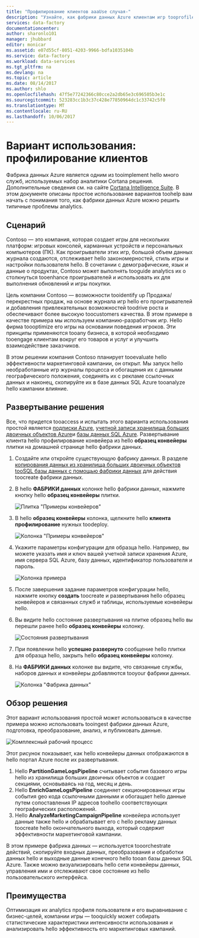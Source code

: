 ```yaml
---
title: "Профилирование клиентов aaaUse случая-"
description: "Узнайте, как фабрики данных Azure клиентам игр tooprofile рабочего процесса (конвейера) используется toocreate данными."
services: data-factory
documentationcenter: 
author: sharonlo101
manager: jhubbard
editor: monicar
ms.assetid: e07d55cf-8051-4203-9966-bdfa1035104b
ms.service: data-factory
ms.workload: data-services
ms.tgt_pltfrm: na
ms.devlang: na
ms.topic: article
ms.date: 08/14/2017
ms.author: shlo
ms.openlocfilehash: 47f5e77242366c80cce2a2db65e3c696505b3e1c
ms.sourcegitcommit: 523283cc1b3c37c428e77850964dc1c33742c5f0
ms.translationtype: MT
ms.contentlocale: ru-RU
ms.lasthandoff: 10/06/2017
---
```

# <a name="use-case---customer-profiling"></a>Вариант использования: профилирование клиентов
Фабрика данных Azure является одним из tooimplement hello много служб, используемых набор аналитики Cortana решения.  Дополнительные сведения см. на сайте [Cortana Intelligence Suite](http://www.microsoft.com/cortanaanalytics). В этом документе описаны простое использование вариантов toohelp вам начать с понимания того, как фабрики данных Azure можно решить типичные проблемы analytics.

## <a name="scenario"></a>Сценарий
Contoso — это компания, которая создает игры для нескольких платформ: игровых консолей, карманных устройств и персональных компьютеров (ПК). Как проигрыватели этих игр, большой объем данных журнала создаются, отслеживает hello закономерностей, стиль игры и настройки пользователя hello.  В сочетании с демографические, язык и данные о продуктах, Contoso может выполнять tooguide analytics их о столкнуться tooenhance проигрывателей и использовать их для выполнения обновлений и игры покупки. 

Цель компании Contoso — возможности tooidentify up Продажа/перекрестных продаж, на основе журнала игр hello его проигрывателей и добавления привлекательных возможностей toodrive роста и обеспечивают более высокую toocustomers качества. В этом примере в качестве примера мы используем компанию-разработчик игр. Hello фирма toooptimize его игры на основании поведения игроков. Эти принципы применяются tooany бизнеса, в которой необходимо tooengage клиентам вокруг его товаров и услуг и улучшить взаимодействие заказчиков.

В этом решении компания Contoso планирует tooevaluate hello эффективности маркетинговой кампании, он открыт. Мы запуск hello необработанные игр журналы процесса и обогащения их с данными географического положения, соединять их с рекламе ссылочных данных и наконец, скопируйте их в базе данных SQL Azure tooanalyze hello кампании влияние.

## <a name="deploy-solution"></a>Развертывание решения
Все, что придется tooaccess и испытать этого варианта использования простой является [подписки Azure](https://azure.microsoft.com/pricing/free-trial/), [учетной записи хранилища больших двоичных объектов Azure](../storage/common/storage-create-storage-account.md#create-a-storage-account)и [базы данных SQL Azure](../sql-database/sql-database-get-started.md). Развертывание клиента hello профилирование конвейера из hello **образец конвейеры** плитки на домашней странице hello фабрики данных.

1. Создайте или откройте существующую фабрику данных. В разделе [копирования данных из хранилища больших двоичных объектов tooSQL базы данных с помощью фабрики данных](data-factory-copy-data-from-azure-blob-storage-to-sql-database.md) для действия toocreate фабрики данных.
2. В hello **ФАБРИКИ данных** колонке hello фабрики данных, нажмите кнопку hello **образец конвейеры** плитки.

    ![Плитка "Примеры конвейеров"](./media/data-factory-samples/SamplePipelinesTile.png)
3. В hello **образец конвейеры** колонка, щелкните hello **клиента профилирование** нужных toodeploy.

    ![Колонка "Примеры конвейеров"](./media/data-factory-samples/SampleTile.png)
4. Укажите параметры конфигурации для образца hello. Например, вы можете указать имя и ключ вашей учетной записи хранения Azure, имя сервера SQL Azure, базу данных, идентификатор пользователя и пароль.

    ![Колонка примера](./media/data-factory-samples/SampleBlade.png)
5. После завершения задание параметров конфигурации hello, нажмите кнопку **создать** toocreate и развертывания hello образец конвейеров и связанных служб и таблицы, используемые конвейеры hello.
6. Вы видите hello состояние развертывания на плитке образец hello вы перешли ранее hello **образец конвейеры** колонку.

    ![Состояния развертывания](./media/data-factory-samples/DeploymentStatus.png)
7. При появлении hello **успешно развернуто** сообщение hello плитки для образца hello, закрыть hello **образец конвейеры** колонку.  
8. На **ФАБРИКИ данных** колонке вы видите, что связанные службы, наборов данных и конвейеры добавляются tooyour фабрики данных.  

    ![Колонка "Фабрика данных"](./media/data-factory-samples/DataFactoryBladeAfter.png)

## <a name="solution-overview"></a>Обзор решения
Этот вариант использования простой может использоваться в качестве примера можно использовать tooingest фабрики данных Azure, подготовка, преобразование, анализ, и публиковать данные.

![Комплексный рабочий процесс](./media/data-factory-customer-profiling-usecase/EndToEndWorkflow.png)

Этот рисунок показывает, как hello конвейеры данных отображаются в hello портал Azure после их развертывания.

1. Hello **PartitionGameLogsPipeline** считывает события базового игры hello из хранилища больших двоичных объектов и создает секциями, основываясь на год, месяц и день.
2. Hello **EnrichGameLogsPipeline** соединяет секционированных игры события geo кода ссылочными данными и обогащает hello данные путем сопоставления IP адресов toohello соответствующих географических расположений.
3. Hello **AnalyzeMarketingCampaignPipeline** конвейера использует данные также hello и обрабатывает его с hello рекламу данных toocreate hello окончательного выхода, который содержит эффективности маркетинговой кампании.

В этом примере фабрика данных — используется tooorchestrate действий, скопируйте входных данных, преобразования и обработки данных hello и выходные данные конечного hello tooan базы данных SQL Azure.  Также можно визуализировать hello сети конвейеры данных, управления ими и отслеживают свое состояние из hello пользовательского интерфейса.

## <a name="benefits"></a>Преимущества
Оптимизация их analytics профиля пользователя и его выравнивание с бизнес-целей, компании игры — tooquickly может собирать статистические характеристики интенсивности использования и анализировать hello эффективность его маркетинговых кампаний.

